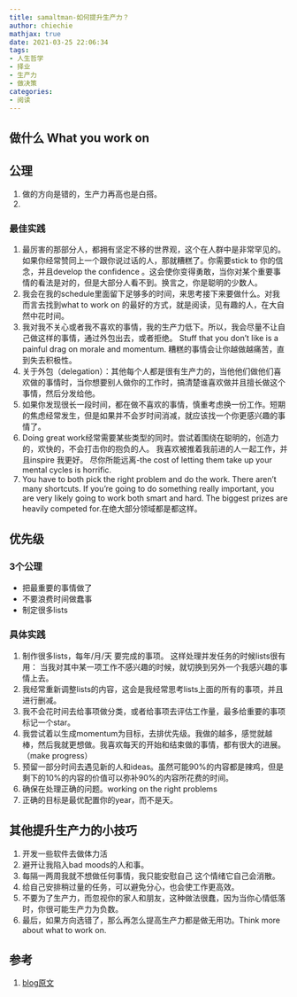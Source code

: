 ```yaml
---
title: samaltman-如何提升生产力？
author: chiechie
mathjax: true
date: 2021-03-25 22:06:34
tags:
- 人生哲学
- 择业
- 生产力
- 做决策
categories:
- 阅读
---
```


## 做什么 What you work on

## 公理
1. 做的方向是错的，生产力再高也是白搭。
2.

### 最佳实践
1. 最厉害的那部分人，都拥有坚定不移的世界观，这个在人群中是非常罕见的。如果你经常赞同上一个跟你说过话的人，那就糟糕了。你需要stick to 你的信念，并且develop the confidence 。这会使你变得勇敢，当你对某个重要事情的看法是对的，但是大部分人看不到。换言之，你是聪明的少数人。
2. 我会在我的schedule里面留下足够多的时间，来思考接下来要做什么。对我而言去找到what to work on 的最好的方式，就是阅读，见有趣的人，在大自然中花时间。
3. 我对我不关心或者我不喜欢的事情，我的生产力低下。所以，我会尽量不让自己做这样的事情，通过外包出去，或者拒绝。
 Stuff that you don’t like is a painful drag on morale and momentum. 糟糕的事情会让你越做越痛苦，直到失去积极性。
4. 关于外包（delegation）：其他每个人都是很有生产力的，当他他们做他们喜欢做的事情时，当你想要别人做你的工作时，搞清楚谁喜欢做并且擅长做这个事情，然后分发给他。
5. 如果你发现很长一段时间，都在做不喜欢的事情，慎重考虑换一份工作。短期的焦虑经常发生，但是如果并不会岁时间消减，就应该找一个你更感兴趣的事情了。
6. Doing great work经常需要某些类型的同时。尝试着围绕在聪明的，创造力的，欢快的，不会打击你的抱负的人。
我喜欢被推着我前进的人一起工作，并且inspire 我更好。
   尽你所能远离-the cost of letting them take up your mental cycles is horrific. 
7. You have to both pick the right problem and do the work.  There aren’t many shortcuts.  If you’re going to do something really important, you are very likely going to work both smart and hard.  The biggest prizes are heavily competed for.在绝大部分领域都是都这样。
   

## 优先级

### 3个公理
- 把最重要的事情做了
- 不要浪费时间做蠢事
- 制定很多lists

### 具体实践
1. 制作很多lists，每年/月/天 要完成的事项。
 这样处理并发任务的时候lists很有用： 当我对其中某一项工作不感兴趣的时候，就切换到另外一个我感兴趣的事情上去。
2. 我经常重新调整lists的内容，这会是我经常思考lists上面的所有的事项，并且进行删减。
3. 我不会花时间去给事项做分类，或者给事项去评估工作量，最多给重要的事项标记一个star。
4. 我尝试着以生成momentum为目标，去排优先级。我做的越多，感觉就越棒，然后我就更想做。我喜欢每天的开始和结束做的事情，都有很大的进展。（make progress）
5. 预留一部分时间去遇见新的人和ideas。虽然可能90%的内容都是辣鸡，但是剩下的10%的内容的价值可以弥补90%的内容所花费的时间。
6. 确保在处理正确的问题。working on the right problems
7. 正确的目标是最优配置你的year，而不是天。



## 其他提升生产力的小技巧
1. 开发一些软件去做体力活
2. 避开让我陷入bad moods的人和事。
3. 每隔一两周我就不想做任何事情，我只能安慰自己 这个情绪它自己会消散。
4. 给自己安排稍过量的任务，可以避免分心，也会使工作更高效。
5. 不要为了生产力，而忽视你的家人和朋友，这种做法很蠢，因为当你心情低落时，你很可能生产力为负数。
6. 最后，如果方向选错了，那么再怎么提高生产力都是做无用功。Think more about what to work on.

## 参考

1. [blog原文](https://blog.samaltman.com/productivity)
